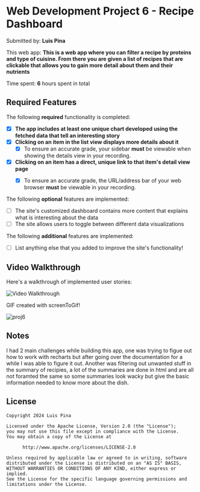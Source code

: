 # Web Development Project 6 - Recipe Dashboard

Submitted by: **Luis Pina**

This web app: **This is a web app where you can filter a recipe by proteins and type of cuisine. From there you are given a list of recipes that are clickable that allows you to gain more detail about them and their nutrients**

Time spent: **6** hours spent in total

## Required Features

The following **required** functionality is completed:

- [x] **The app includes at least one unique chart developed using the fetched data that tell an interesting story**
- [x] **Clicking on an item in the list view displays more details about it**
  - [x] To ensure an accurate grade, your sidebar **must** be viewable when showing the details view in your recording.
- [x] **Clicking on an item has a direct, unique link to that item's detail view page**
  - [x] To ensure an accurate grade, the URL/address bar of your web browser **must** be viewable in your recording.  


The following **optional** features are implemented:

- [ ] The site's customized dashboard contains more content that explains what is interesting about the data
- [ ] The site allows users to toggle between different data visualizations

The following **additional** features are implemented:

* [ ] List anything else that you added to improve the site's functionality!

## Video Walkthrough

Here's a walkthrough of implemented user stories:

<img src='http://i.imgur.com/link/to/your/gif/file.gif' title='Video Walkthrough' width='' alt='Video Walkthrough' />

<!-- Replace this with whatever GIF tool you used! -->
GIF created with screenToGif!

![proj6](https://github.com/ldpina/recipeDashboard/blob/main/proj6.gif)
<!-- Recommended tools:
[Kap](https://getkap.co/) for macOS
[ScreenToGif](https://www.screentogif.com/) for Windows
[peek](https://github.com/phw/peek) for Linux. -->

## Notes

I had 2 main challenges while building this app, one was trying to figue out how to work with recharts but after going over the  documentation for a while I was able to figure it out. Another was filtering out unwanted stuff in the summary of recipies, a lot of the summaries are done in html and are all not foramted the same so some summaries look wacky but give the basic information needed to know more about the dish.

## License

    Copyright 2024 Luis Pina

    Licensed under the Apache License, Version 2.0 (the "License");
    you may not use this file except in compliance with the License.
    You may obtain a copy of the License at

          http://www.apache.org/licenses/LICENSE-2.0

    Unless required by applicable law or agreed to in writing, software
    distributed under the License is distributed on an "AS IS" BASIS,
    WITHOUT WARRANTIES OR CONDITIONS OF ANY KIND, either express or implied.
    See the License for the specific language governing permissions and
    limitations under the License.
